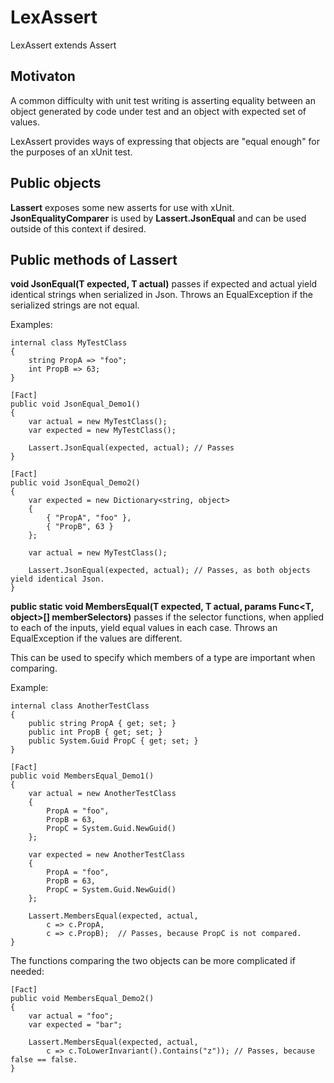 # LexAssert
LexAssert extends Assert

## Motivaton
A common difficulty with unit test writing is asserting equality between an object generated by code under test 
and an object with expected set of values. 

LexAssert provides ways of expressing that objects are "equal enough" for the purposes of an xUnit test.

## Public objects
**Lassert** exposes some new asserts for use with xUnit.
**JsonEqualityComparer** is used by **Lassert.JsonEqual** and can be used outside of this context if desired.

## Public methods of Lassert
**void JsonEqual<T>(T expected, T actual)** passes if expected and actual yield identical strings when serialized in Json. 
Throws an EqualException if the serialized strings are not equal.

Examples:
```
internal class MyTestClass
{
    string PropA => "foo";
    int PropB => 63;
}

[Fact]
public void JsonEqual_Demo1()
{
    var actual = new MyTestClass();
    var expected = new MyTestClass();

    Lassert.JsonEqual(expected, actual); // Passes
}

[Fact]
public void JsonEqual_Demo2()
{
	var expected = new Dictionary<string, object>
	{
		{ "PropA", "foo" },
		{ "PropB", 63 }
	};

	var actual = new MyTestClass();

	Lassert.JsonEqual(expected, actual); // Passes, as both objects yield identical Json.
}
```

**public static void MembersEqual<T>(T expected, T actual, params Func<T, object>[] memberSelectors)** passes if the selector functions,
when applied to each of the inputs, yield equal values in each case. 
Throws an EqualException if the values are different.

This can be used to specify which members of a type are important when comparing.

Example:
```
internal class AnotherTestClass
{
    public string PropA { get; set; }
    public int PropB { get; set; }
    public System.Guid PropC { get; set; }
}

[Fact]
public void MembersEqual_Demo1()
{
    var actual = new AnotherTestClass
    {
        PropA = "foo",
        PropB = 63,
        PropC = System.Guid.NewGuid()
    };

    var expected = new AnotherTestClass
    {
        PropA = "foo",
        PropB = 63,
        PropC = System.Guid.NewGuid()
    };

    Lassert.MembersEqual(expected, actual,
        c => c.PropA,
        c => c.PropB);  // Passes, because PropC is not compared.
}
```

The functions comparing the two objects can be more complicated if needed:
```
[Fact]
public void MembersEqual_Demo2()
{
    var actual = "foo";
    var expected = "bar";

    Lassert.MembersEqual(expected, actual,
        c => c.ToLowerInvariant().Contains("z")); // Passes, because false == false.
}
```
